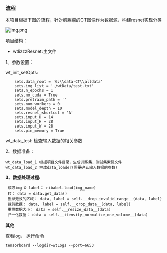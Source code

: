 
### 流程
本项目根据下图的流程，针对胸腺瘤的CT图像作为数据源，构建resnet实现分类

![img.png](./assert/img.png)

项目结构：

- wtlizzzResnet:主文件

1、参数设置：

wt_init_setOpts:
```angular2html
    sets.data_root = 'G:\\data-CT\\alldata'
    sets.img_list = './wtData/test.txt'
    sets.n_epochs = 1
    sets.no_cuda = True
    sets.pretrain_path = ''
    sets.num_workers = 0
    sets.model_depth = 10
    sets.resnet_shortcut = 'A'
    sets.input_D = 14
    sets.input_H = 28
    sets.input_W = 28
    sets.pin_memory = True
```
wt_data_test:
检查输入数据的相关参数

2、数据准备：
```angular2html
wt_data_load_1 根据项目文件目录，生成训练集、测试集索引文件
wt_data_load_2 生成data_loader(需要确认输入数据的参数)
```

**3、数据处理过程:**
```angular2html
 读取img & label： nibabel.load(img_name) 
 转： data = data.get_data()
 删掉无效的区域： data, label = self.__drop_invalid_range__(data, label)
 裁剪数据： data, label = self.__crop_data__(data, label)
 重置数据大小： data = self.__resize_data__(data)
 归一化数据： data = self.__itensity_normalize_one_volume__(data)
```

**其他**

查看log， 运行命令
```
tensorboard --logdir=wtLogs --port=6653
```
